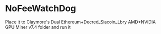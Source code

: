 # NoFeeWatchDog
Place it to Claymore's Dual Ethereum+Decred_Siacoin_Lbry AMD+NVIDIA GPU Miner v7.4 folder and run it
